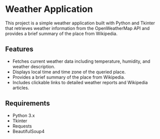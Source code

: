 # Weather Application

This project is a simple weather application built with Python and Tkinter that retrieves weather information from the OpenWeatherMap API and provides a brief summary of the place from Wikipedia.

## Features

- Fetches current weather data including temperature, humidity, and weather description.
- Displays local time and time zone of the queried place.
- Provides a brief summary of the place from Wikipedia.
- Includes clickable links to detailed weather reports and Wikipedia articles.

## Requirements

- Python 3.x
- Tkinter
- Requests
- BeautifulSoup4

